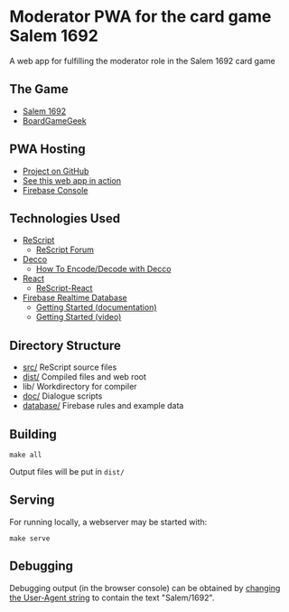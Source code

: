 
# Moderator PWA for the card game Salem 1692

A web app for fulfilling the moderator role in the Salem 1692 card game

## The Game

- [Salem 1692](https://facadegames.com/products/salem-1692)
- [BoardGameGeek](https://www.boardgamegeek.com/boardgame/175549/salem-1692)

## PWA Hosting

- [Project on GitHub](https://github.com/ruittenb/salem-1692)
- [See this web app in action](https://ruittenb.github.io/salem-1692/)
- [Firebase Console](https://console.firebase.google.com/u/1/project/salem-1692-moderator/overview)

## Technologies Used

- [ReScript](https://rescript-lang.org/docs/manual/latest/overview)
  - [ReScript Forum](https://www.reddit.com/r/rescript/)
- [Decco](https://github.com/reasonml-labs/decco)
  - [How To Encode/Decode with Decco](https://blog.thomasdeconinck.fr/articles/decoder-une-enumeration-depuis-une-api-en-rescript-avec-decco)
- [React](https://reactjs.org/docs/getting-started.html)
  - [ReScript-React](https://rescript-lang.org/docs/react/latest/introduction)
- [Firebase Realtime Database](https://firebase.google.com/docs/database)
  - [Getting Started (documentation)](https://firebase.google.com/docs/database/web/start)
  - [Getting Started (video)](https://www.youtube.com/watch?v=rQvOAnNvcNQ)

## Directory Structure

- [src/](src/) ReScript source files
- [dist/](dist/) Compiled files and web root
- lib/ Workdirectory for compiler
- [doc/](doc/) Dialogue scripts
- [database/](database/) Firebase rules and example data

## Building

```
make all
```

Output files will be put in `dist/`

## Serving

For running locally, a webserver may be started with:

```
make serve
```

## Debugging

Debugging output (in the browser console) can be obtained by [changing the User-Agent string](https://www.alphr.com/change-user-agent-string-google-chrome/) to contain the text "Salem/1692".

